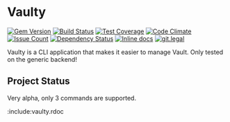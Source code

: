 # Vaulty
[![Gem Version](https://badge.fury.io/rb/vaulty.svg)](https://badge.fury.io/rb/vaulty)
[![Build Status](https://travis-ci.org/playpasshq/vaulty.svg?branch=master)](https://travis-ci.org/playpasshq/vaulty)
[![Test Coverage](https://codeclimate.com/github/playpasshq/vaulty/badges/coverage.svg)](https://codeclimate.com/github/playpasshq/vaulty/coverage)
[![Code Climate](https://codeclimate.com/github/playpasshq/vaulty/badges/gpa.svg)](https://codeclimate.com/github/playpasshq/vaulty)
[![Issue Count](https://codeclimate.com/github/playpasshq/vaulty/badges/issue_count.svg)](https://codeclimate.com/github/playpasshq/vaulty)
[![Dependency Status](https://gemnasium.com/badges/github.com/playpasshq/vaulty.svg)](https://gemnasium.com/github.com/playpasshq/vaulty)
[![Inline docs](http://inch-ci.org/github/playpasshq/vaulty.svg)](http://inch-ci.org/github/playpasshq/vaulty)
[![git.legal](https://git.legal/projects/3808/badge.svg?key=f71d4e011a263b65c8f7 "Number of libraries approved")](https://git.legal/projects/3808)

Vaulty is a CLI application that makes it easier to manage Vault.
Only tested on the generic backend!

## Project Status

Very alpha, only 3 commands are supported.

:include:vaulty.rdoc

